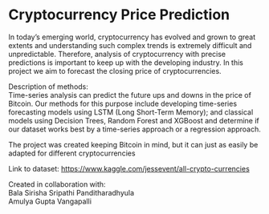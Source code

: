 # Cryptocurrency Price Prediction

In today’s emerging world, cryptocurrency has evolved and grown to great extents and understanding such complex trends is extremely difficult and unpredictable. Therefore, analysis of cryptocurrency with precise predictions is important to keep up with the developing industry. In this project we aim to forecast the closing price of cryptocurrencies.

Description of methods:<br/>
Time-series analysis can predict the future ups and downs in the price of Bitcoin. Our methods for this purpose include developing time-series forecasting models using LSTM (Long Short-Term Memory); and classical models using Decision Trees, Random Forest and XGBoost and determine if our dataset works best by a time-series approach or a regression approach.

The project was created keeping Bitcoin in mind, but it can just as easily be adapted for different cryptocurrencies

Link to dataset: https://www.kaggle.com/jessevent/all-crypto-currencies

Created in collaboration with:<br/>
Bala Sirisha Sripathi Panditharadhyula<br/>
Amulya Gupta Vangapalli
